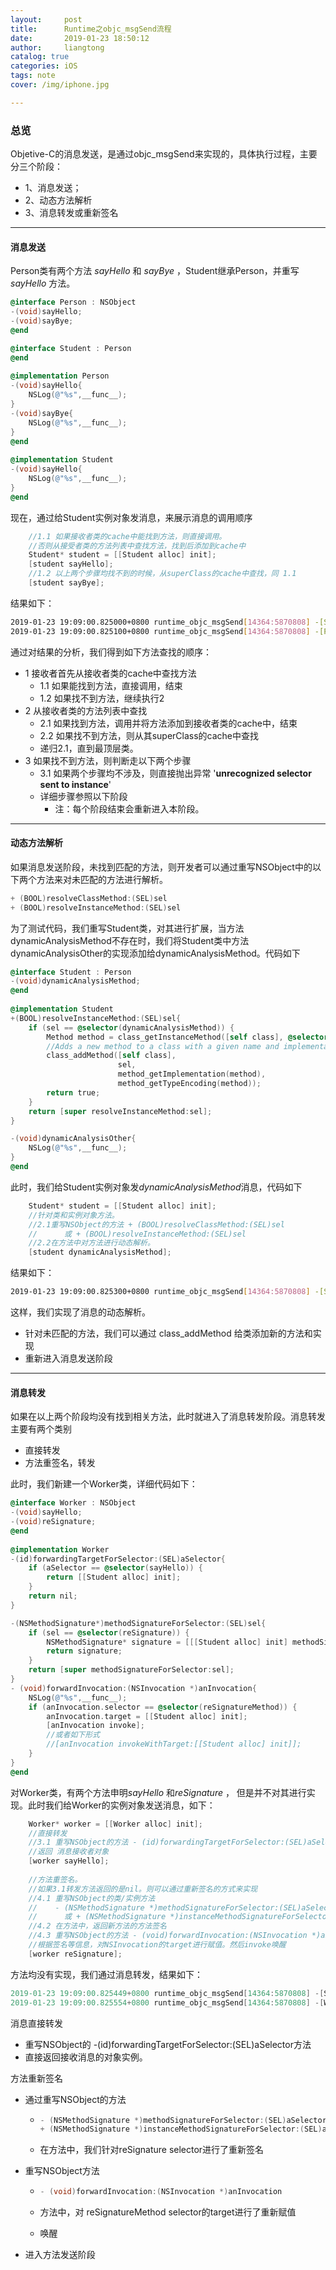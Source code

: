 ```yaml
---
layout:     post
title:      Runtime之objc_msgSend流程
date:       2019-01-23 18:50:12
author:     liangtong
catalog: true
categories: iOS
tags: note
cover: /img/iphone.jpg

---
```



### 总览

Objetive-C的消息发送，是通过objc_msgSend来实现的，具体执行过程，主要分三个阶段：

+ 1、消息发送；
+ 2、动态方法解析
+ 3、消息转发或重新签名



 <!-- more -->



----



#### 消息发送

Person类有两个方法 *sayHello* 和 *sayBye* ，Student继承Person，并重写 *sayHello* 方法。

```objective-c
@interface Person : NSObject
-(void)sayHello;
-(void)sayBye;
@end

@interface Student : Person
@end
    
@implementation Person
-(void)sayHello{
    NSLog(@"%s",__func__);
}
-(void)sayBye{
    NSLog(@"%s",__func__);
}
@end
    
@implementation Student
-(void)sayHello{
    NSLog(@"%s",__func__);
}
@end
```

现在，通过给Student实例对象发消息，来展示消息的调用顺序

```objective-c
    //1.1 如果接收者类的cache中能找到方法，则直接调用。
	//否则从接受者类的方法列表中查找方法，找到后添加到cache中
    Student* student = [[Student alloc] init];
    [student sayHello];
    //1.2 以上两个步骤均找不到的时候，从superClass的cache中查找，同 1.1
    [student sayBye];
```

结果如下：

```bash
2019-01-23 19:09:00.825000+0800 runtime_objc_msgSend[14364:5870808] -[Student sayHello]
2019-01-23 19:09:00.825100+0800 runtime_objc_msgSend[14364:5870808] -[Person sayBye]
```

通过对结果的分析，我们得到如下方法查找的顺序：

+ 1 接收者首先从接收者类的cache中查找方法
  + 1.1 如果能找到方法，直接调用，结束
  + 1.2 如果找不到方法，继续执行2
+ 2 从接收者类的方法列表中查找
  + 2.1 如果找到方法，调用并将方法添加到接收者类的cache中，结束
  + 2.2 如果找不到方法，则从其superClass的cache中查找
  + 递归2.1，直到最顶层类。
+ 3 如果找不到方法，则判断走以下两个步骤
  + 3.1 如果两个步骤均不涉及，则直接抛出异常 '**unrecognized selector sent to instance**'
  + 详细步骤参照以下阶段
    + 注：每个阶段结束会重新进入本阶段。



------

#### 动态方法解析

如果消息发送阶段，未找到匹配的方法，则开发者可以通过重写NSObject中的以下两个方法来对未匹配的方法进行解析。

```objective-c
+ (BOOL)resolveClassMethod:(SEL)sel
+ (BOOL)resolveInstanceMethod:(SEL)sel
```

为了测试代码，我们重写Student类，对其进行扩展，当方法dynamicAnalysisMethod不存在时，我们将Student类中方法dynamicAnalysisOther的实现添加给dynamicAnalysisMethod。代码如下

```objective-c
@interface Student : Person
-(void)dynamicAnalysisMethod;
@end
    
@implementation Student
+(BOOL)resolveInstanceMethod:(SEL)sel{
    if (sel == @selector(dynamicAnalysisMethod)) {
        Method method = class_getInstanceMethod([self class], @selector(dynamicAnalysisOther));
        //Adds a new method to a class with a given name and implementation.
        class_addMethod([self class],
                        sel,
                        method_getImplementation(method),
                        method_getTypeEncoding(method));
        return true;
    }
    return [super resolveInstanceMethod:sel];
}

-(void)dynamicAnalysisOther{
    NSLog(@"%s",__func__);
}
@end
```

此时，我们给Student实例对象发*dynamicAnalysisMethod*消息，代码如下

```objective-c
    Student* student = [[Student alloc] init];
    //针对类和实例对象方法。
    //2.1重写NSObject的方法 + (BOOL)resolveClassMethod:(SEL)sel 
	//  	或 + (BOOL)resolveInstanceMethod:(SEL)sel
    //2.2在方法中对方法进行动态解析。
    [student dynamicAnalysisMethod];
```

结果如下：

```bash
2019-01-23 19:09:00.825300+0800 runtime_objc_msgSend[14364:5870808] -[Student dynamicAnalysisOther]
```

这样，我们实现了消息的动态解析。

+ 针对未匹配的方法，我们可以通过 class_addMethod 给类添加新的方法和实现
+ 重新进入消息发送阶段



----

#### 消息转发

如果在以上两个阶段均没有找到相关方法，此时就进入了消息转发阶段。消息转发主要有两个类别

+ 直接转发
+ 方法重签名，转发

此时，我们新建一个Worker类，详细代码如下：

```objective-c
@interface Worker : NSObject
-(void)sayHello;
-(void)reSignature;
@end
    
@implementation Worker
-(id)forwardingTargetForSelector:(SEL)aSelector{
    if (aSelector == @selector(sayHello)) {
        return [[Student alloc] init];
    }
    return nil;
}

-(NSMethodSignature*)methodSignatureForSelector:(SEL)sel{
    if (sel == @selector(reSignature)) {
        NSMethodSignature* signature = [[[Student alloc] init] methodSignatureForSelector:@selector(reSignatureMethod)];
        return signature;
    }
    return [super methodSignatureForSelector:sel];
}
- (void)forwardInvocation:(NSInvocation *)anInvocation{
    NSLog(@"%s",__func__);
    if (anInvocation.selector == @selector(reSignatureMethod)) {
        anInvocation.target = [[Student alloc] init];
        [anInvocation invoke];
        //或者如下形式
        //[anInvocation invokeWithTarget:[[Student alloc] init]];
    }
}
@end
```

对Worker类，有两个方法申明*sayHello* 和*reSignature* ， 但是并不对其进行实现。此时我们给Worker的实例对象发送消息，如下：

```objective-c
    Worker* worker = [[Worker alloc] init];
    //直接转发
    //3.1 重写NSObject的方法 - (id)forwardingTargetForSelector:(SEL)aSelector
    //返回 消息接收者对象
    [worker sayHello];
    
    //方法重签名。
    //如果3.1转发方法返回的是nil。则可以通过重新签名的方式来实现
    //4.1 重写NSObject的类/实例方法 
	//	  - (NSMethodSignature *)methodSignatureForSelector:(SEL)aSelector
	//  	或 + (NSMethodSignature *)instanceMethodSignatureForSelector:(SEL)aSelector
    //4.2 在方法中，返回新方法的方法签名
    //4.3 重写NSObject的方法 - (void)forwardInvocation:(NSInvocation *)anInvocation
    //根据签名等信息，对NSInvocation的target进行赋值。然后invoke唤醒
    [worker reSignature];
```

方法均没有实现，我们通过消息转发，结果如下：

```objective-c
2019-01-23 19:09:00.825449+0800 runtime_objc_msgSend[14364:5870808] -[Student sayHello]
2019-01-23 19:09:00.825554+0800 runtime_objc_msgSend[14364:5870808] -[Worker forwardInvocation:]
```



消息直接转发

+ 重写NSObject的 -(id)forwardingTargetForSelector:(SEL)aSelector方法
+ 直接返回接收消息的对象实例。



方法重新签名

+ 通过重写NSObject的方法

  + ```objective-c
    - (NSMethodSignature *)methodSignatureForSelector:(SEL)aSelector 
    + (NSMethodSignature *)instanceMethodSignatureForSelector:(SEL)aSelector 
    ```

  + 在方法中，我们针对reSignature selector进行了重新签名

+ 重写NSObject方法

  + ```objective-c
    - (void)forwardInvocation:(NSInvocation *)anInvocation 
    ```

  + 方法中，对 reSignatureMethod selector的target进行了重新赋值

  + 唤醒

+ 进入方法发送阶段



